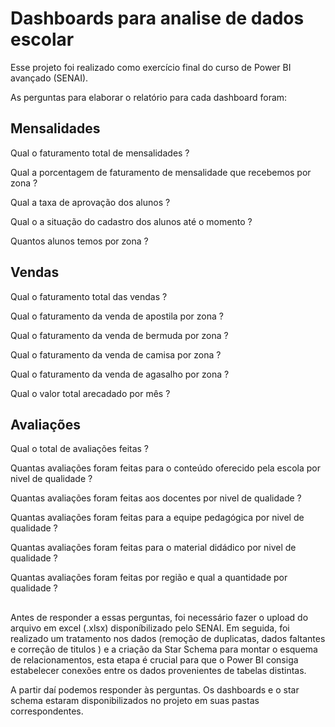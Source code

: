 # Dashboards para analise de dados escolar 
Esse projeto foi realizado como exercício final do curso de Power BI avançado (SENAI).

As perguntas para elaborar o relatório para cada dashboard foram:
 ## Mensalidades

Qual o faturamento total de mensalidades ?

Qual a porcentagem de faturamento de mensalidade que recebemos por zona ?

Qual a taxa de aprovação dos alunos ?

Qual o a situação do cadastro dos alunos até o momento ?

Quantos alunos temos por zona ?

## Vendas

Qual o faturamento total das vendas ?

Qual o faturamento da venda de apostila por zona ?

Qual o faturamento da venda de bermuda por zona ?

Qual o faturamento da venda de camisa por zona ?

Qual o faturamento da venda de agasalho por zona ?

Qual o valor total arecadado por mês ?

## Avaliações

Qual o total de avaliações feitas ?

Quantas avaliações foram feitas para o conteúdo oferecido pela escola por nivel de qualidade ?

Quantas avaliações foram feitas aos docentes por nivel de qualidade ?

Quantas avaliações foram feitas para a equipe pedagógica por nivel de qualidade ?

Quantas avaliações foram feitas para o material didádico por nivel de qualidade ?

Quantas avaliações foram feitas por região e qual a quantidade por qualidade ?
## 
Antes de responder a essas perguntas, foi necessário fazer o upload do arquivo em excel (.xlsx) disponíbilizado pelo SENAI. Em seguida, foi realizado um tratamento nos dados (remoção de duplicatas, dados faltantes e correção de titulos ) e a criação da Star Schema para montar o esquema de relacionamentos, esta etapa é crucial para que o Power BI consiga estabelecer conexões entre os dados provenientes de tabelas distintas.

A partir daí podemos responder às perguntas. 
Os dashboards e o star schema estaram disponibilizados no projeto em suas pastas correspondentes.



